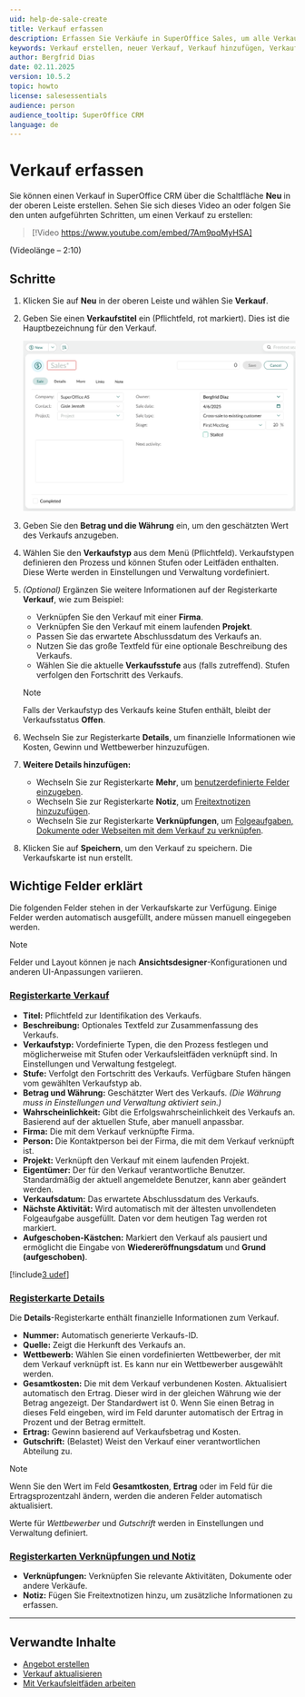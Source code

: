 ```yaml
---
uid: help-de-sale-create
title: Verkauf erfassen
description: Erfassen Sie Verkäufe in SuperOffice Sales, um alle Verkaufschancen und Kundeninformationen an einem Ort zu speichern. Diese Anleitung zeigt Ihnen, wie Sie Verkäufe erfassen.
keywords: Verkauf erstellen, neuer Verkauf, Verkauf hinzufügen, Verkauf erfassen, Verkauf
author: Bergfrid Dias
date: 02.11.2025
version: 10.5.2
topic: howto
license: salesessentials
audience: person
audience_tooltip: SuperOffice CRM
language: de
---
```


# Verkauf erfassen

Sie können einen Verkauf in SuperOffice CRM über die Schaltfläche **Neu** in der oberen Leiste erstellen. Sehen Sie sich dieses Video an oder folgen Sie den unten aufgeführten Schritten, um einen Verkauf zu erstellen:

<!-- markdownlint-disable-next-line MD034 DOCSMD007 -->
> [!Video https://www.youtube.com/embed/7Am9pqMyHSA]

(Videolänge – 2:10)

## Schritte

1. Klicken Sie auf **Neu** in der oberen Leiste und wählen Sie **Verkauf**.

1. Geben Sie einen **Verkaufstitel** ein (Pflichtfeld, rot markiert). Dies ist die Hauptbezeichnung für den Verkauf.

    ![Registerkarte Verkauf mit grundlegenden Feldern in der Verkaufskarte -screenshot][img1]

1. Geben Sie den **Betrag und die Währung** ein, um den geschätzten Wert des Verkaufs anzugeben.

1. Wählen Sie den **Verkaufstyp** aus dem Menü (Pflichtfeld). Verkaufstypen definieren den Prozess und können Stufen oder Leitfäden enthalten. Diese Werte werden in Einstellungen und Verwaltung vordefiniert.

1. *(Optional)* Ergänzen Sie weitere Informationen auf der Registerkarte **Verkauf**, wie zum Beispiel:
    * Verknüpfen Sie den Verkauf mit einer **Firma**.
    * Verknüpfen Sie den Verkauf mit einem laufenden **Projekt**.
    * Passen Sie das erwartete Abschlussdatum des Verkaufs an.
    * Nutzen Sie das große Textfeld für eine optionale Beschreibung des Verkaufs.
    * Wählen Sie die aktuelle **Verkaufsstufe** aus (falls zutreffend). Stufen verfolgen den Fortschritt des Verkaufs.

    > [!NOTE]
    > Falls der Verkaufstyp des Verkaufs keine Stufen enthält, bleibt der Verkaufsstatus **Offen**.

1. Wechseln Sie zur Registerkarte **Details**, um finanzielle Informationen wie Kosten, Gewinn und Wettbewerber hinzuzufügen.

1. **Weitere Details hinzufügen:**
    * Wechseln Sie zur Registerkarte **Mehr**, um [benutzerdefinierte Felder einzugeben][12].
    * Wechseln Sie zur Registerkarte **Notiz**, um [Freitextnotizen hinzuzufügen][11].
    * Wechseln Sie zur Registerkarte **Verknüpfungen**, um [Folgeaufgaben, Dokumente oder Webseiten mit dem Verkauf zu verknüpfen][10].

1. Klicken Sie auf **Speichern**, um den Verkauf zu speichern. Die Verkaufskarte ist nun erstellt.

## <a id="fields"></a>Wichtige Felder erklärt

Die folgenden Felder stehen in der Verkaufskarte zur Verfügung. Einige Felder werden automatisch ausgefüllt, andere müssen manuell eingegeben werden.

> [!NOTE]
> Felder und Layout können je nach **Ansichtsdesigner**-Konfigurationen und anderen UI-Anpassungen variieren.

<!-- markdownlint-disable MD051 -->
### [Registerkarte Verkauf](#tab/sale)

* **Titel:** Pflichtfeld zur Identifikation des Verkaufs.
* **Beschreibung:** Optionales Textfeld zur Zusammenfassung des Verkaufs.
* **Verkaufstyp:** Vordefinierte Typen, die den Prozess festlegen und möglicherweise mit Stufen oder Verkaufsleitfäden verknüpft sind. In Einstellungen und Verwaltung festgelegt.
* **Stufe:** Verfolgt den Fortschritt des Verkaufs. Verfügbare Stufen hängen vom gewählten Verkaufstyp ab.
* **Betrag und Währung:** Geschätzter Wert des Verkaufs. *(Die Währung muss in Einstellungen und Verwaltung aktiviert sein.)*
* **Wahrscheinlichkeit:** Gibt die Erfolgswahrscheinlichkeit des Verkaufs an. Basierend auf der aktuellen Stufe, aber manuell anpassbar.
* **Firma:** Die mit dem Verkauf verknüpfte Firma.
* **Person:** Die Kontaktperson bei der Firma, die mit dem Verkauf verknüpft ist.
* **Projekt:** Verknüpft den Verkauf mit einem laufenden Projekt.
* **Eigentümer:** Der für den Verkauf verantwortliche Benutzer. Standardmäßig der aktuell angemeldete Benutzer, kann aber geändert werden.
* **Verkaufsdatum:** Das erwartete Abschlussdatum des Verkaufs.
* **Nächste Aktivität:** Wird automatisch mit der ältesten unvollendeten Folgeaufgabe ausgefüllt. Daten vor dem heutigen Tag werden rot markiert.
* **Aufgeschoben-Kästchen:** Markiert den Verkauf als pausiert und ermöglicht die Eingabe von **Wiedereröffnungsdatum** und **Grund (aufgeschoben)**.

[!include[3 udef](../../learn/includes/more-udef.md)]

### [Registerkarte Details](#tab/details)

Die **Details**-Registerkarte enthält finanzielle Informationen zum Verkauf.

* **Nummer:** Automatisch generierte Verkaufs-ID.
* **Quelle:** Zeigt die Herkunft des Verkaufs an.
* **Wettbewerb:** Wählen Sie einen vordefinierten Wettbewerber, der mit dem Verkauf verknüpft ist. Es kann nur ein Wettbewerber ausgewählt werden.
* **Gesamtkosten:** Die mit dem Verkauf verbundenen Kosten. Aktualisiert automatisch den Ertrag. Dieser wird in der gleichen Währung wie der Betrag angezeigt. Der Standardwert ist 0. Wenn Sie einen Betrag in dieses Feld eingeben, wird im Feld darunter automatisch der Ertrag in Prozent und der Betrag ermittelt.
* **Ertrag:** Gewinn basierend auf Verkaufsbetrag und Kosten.
* **Gutschrift:** (Belastet) Weist den Verkauf einer verantwortlichen Abteilung zu.

> [!NOTE]
> Wenn Sie den Wert im Feld **Gesamtkosten**, **Ertrag** oder im Feld für die Ertragsprozentzahl ändern, werden die anderen Felder automatisch aktualisiert.

Werte für *Wettbewerber* und *Gutschrift* werden in Einstellungen und Verwaltung definiert.

### [Registerkarten Verknüpfungen und Notiz](#tab/other)

* **Verknüpfungen:** Verknüpfen Sie relevante Aktivitäten, Dokumente oder andere Verkäufe.
* **Notiz:** Fügen Sie Freitextnotizen hinzu, um zusätzliche Informationen zu erfassen.

***
<!-- markdownlint-enable MD051 -->

## Verwandte Inhalte

* [Angebot erstellen][4]
* [Verkauf aktualisieren][1]
* [Mit Verkaufsleitfäden arbeiten][2]

<!-- Referenzierte Links -->
[1]: update.md
[2]: sales-guides.md
[4]: ../../quote/learn/create.md
[10]: ../../learn/basics/links.md
[11]: ../../learn/basics/notes.md
[12]: ../../custom-objects/learn/more-tab.md

<!-- Referenzierte Bilder -->
[img1]: ../../../media/loc/en/sale/create-sale.png
